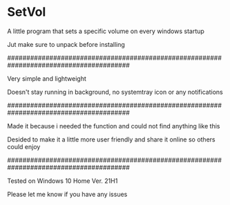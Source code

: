 # SetVol
A little program that sets a specific volume on every windows startup

Jut make sure to unpack before installing

########################################################################################

Very simple and lightweight

Doesn't stay running in background, no systemtray icon or any notifications

########################################################################################

Made it because i needed the function and could not find anything like this

Desided to make it a little more user friendly and share it online so others could enjoy

########################################################################################

Tested on Windows 10 Home Ver. 21H1

Please let me know if you have any issues

